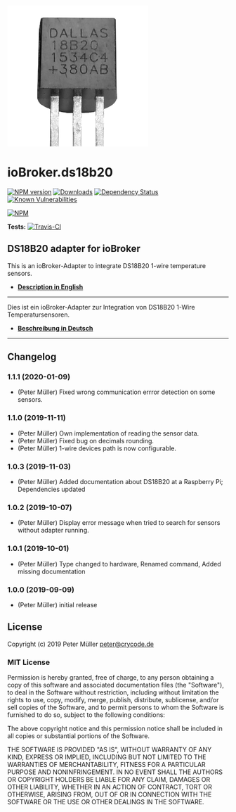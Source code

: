 ![Logo](admin/ds18b20.png)
# ioBroker.ds18b20

[![NPM version](http://img.shields.io/npm/v/iobroker.ds18b20.svg)](https://www.npmjs.com/package/iobroker.ds18b20)
[![Downloads](https://img.shields.io/npm/dm/iobroker.ds18b20.svg)](https://www.npmjs.com/package/iobroker.ds18b20)
[![Dependency Status](https://img.shields.io/david/crycode-de/iobroker.ds18b20.svg)](https://david-dm.org/crycode-de/iobroker.ds18b20)
[![Known Vulnerabilities](https://snyk.io/test/github/crycode-de/ioBroker.ds18b20/badge.svg)](https://snyk.io/test/github/crycode-de/ioBroker.ds18b20)

[![NPM](https://nodei.co/npm/iobroker.ds18b20.png?downloads=true)](https://nodei.co/npm/iobroker.ds18b20/)

**Tests:** [![Travis-CI](http://img.shields.io/travis/crycode-de/ioBroker.ds18b20/master.svg)](https://travis-ci.org/crycode-de/ioBroker.ds18b20)

## DS18B20 adapter for ioBroker

This is an ioBroker-Adapter to integrate DS18B20 1-wire temperature sensors.

* **[Description in English](./docs/en/ds18b20.md)**

---

Dies ist ein ioBroker-Adapter zur Integration von DS18B20 1-Wire Temperatursensoren.

* **[Beschreibung in Deutsch](./docs/de/ds18b20.md)**

---


## Changelog
### 1.1.1 (2020-01-09)
* (Peter Müller) Fixed wrong communication errror detection on some sensors.

### 1.1.0 (2019-11-11)
* (Peter Müller) Own implementation of reading the sensor data.
* (Peter Müller) Fixed bug on decimals rounding.
* (Peter Müller) 1-wire devices path is now configurable.

### 1.0.3 (2019-11-03)
* (Peter Müller) Added documentation about DS18B20 at a Raspberry Pi; Dependencies updated

### 1.0.2 (2019-10-07)
* (Peter Müller) Display error message when tried to search for sensors without adapter running.

### 1.0.1 (2019-10-01)
* (Peter Müller) Type changed to hardware, Renamed command, Added missing documentation

### 1.0.0 (2019-09-09)
* (Peter Müller) initial release


## License

Copyright (c) 2019 Peter Müller <peter@crycode.de>

### MIT License

Permission is hereby granted, free of charge, to any person obtaining
a copy of this software and associated documentation files (the
"Software"), to deal in the Software without restriction, including
without limitation the rights to use, copy, modify, merge, publish,
distribute, sublicense, and/or sell copies of the Software, and to
permit persons to whom the Software is furnished to do so, subject to
the following conditions:

The above copyright notice and this permission notice shall be
included in all copies or substantial portions of the Software.

THE SOFTWARE IS PROVIDED "AS IS", WITHOUT WARRANTY OF ANY KIND,
EXPRESS OR IMPLIED, INCLUDING BUT NOT LIMITED TO THE WARRANTIES OF
MERCHANTABILITY, FITNESS FOR A PARTICULAR PURPOSE AND
NONINFRINGEMENT. IN NO EVENT SHALL THE AUTHORS OR COPYRIGHT HOLDERS BE
LIABLE FOR ANY CLAIM, DAMAGES OR OTHER LIABILITY, WHETHER IN AN ACTION
OF CONTRACT, TORT OR OTHERWISE, ARISING FROM, OUT OF OR IN CONNECTION
WITH THE SOFTWARE OR THE USE OR OTHER DEALINGS IN THE SOFTWARE.
